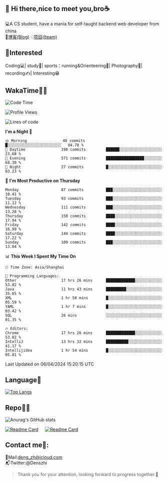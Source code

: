 👋 Hi there,nice to meet you,bro☕
---
💻A CS student, have a mania for self-taught backend web developer from china   
📌[博客(Blog)](https://github.com/HealUP/MyBlog)
💡[项目(Iteam)](https://healup.github.io/)

 <!-- waka-box start -->
 <!-- waka-box end -->
 
🧲**Interested**
--
Coding💻| study📖| sports：running&Orienteering🏃‍| Photography📸| recording✍️| Interesting😁

WakaTime👨‍💻
---
<!--START_SECTION:waka-->
![Code Time](http://img.shields.io/badge/Code%20Time-931%20hrs%2024%20mins-blue)

![Profile Views](http://img.shields.io/badge/Profile%20Views-2-blue)

![Lines of code](https://img.shields.io/badge/From%20Hello%20World%20I%27ve%20Written-205.0%20thousand%20lines%20of%20code-blue)

**I'm a Night 🦉** 

```text
🌞 Morning                40 commits          █░░░░░░░░░░░░░░░░░░░░░░░░   04.78 % 
🌆 Daytime                198 commits         ██████░░░░░░░░░░░░░░░░░░░   23.68 % 
🌃 Evening                571 commits         █████████████████░░░░░░░░   68.30 % 
🌙 Night                  27 commits          █░░░░░░░░░░░░░░░░░░░░░░░░   03.23 % 
```
📅 **I'm Most Productive on Thursday** 

```text
Monday                   87 commits          ███░░░░░░░░░░░░░░░░░░░░░░   10.41 % 
Tuesday                  93 commits          ███░░░░░░░░░░░░░░░░░░░░░░   11.12 % 
Wednesday                111 commits         ███░░░░░░░░░░░░░░░░░░░░░░   13.28 % 
Thursday                 150 commits         ████░░░░░░░░░░░░░░░░░░░░░   17.94 % 
Friday                   142 commits         ████░░░░░░░░░░░░░░░░░░░░░   16.99 % 
Saturday                 144 commits         ████░░░░░░░░░░░░░░░░░░░░░   17.22 % 
Sunday                   109 commits         ███░░░░░░░░░░░░░░░░░░░░░░   13.04 % 
```


📊 **This Week I Spent My Time On** 

```text
🕑︎ Time Zone: Asia/Shanghai

💬 Programming Languages: 
Other                    17 hrs 26 mins      █████████████░░░░░░░░░░░░   53.02 % 
Java                     11 hrs 43 mins      █████████░░░░░░░░░░░░░░░░   35.65 % 
XML                      1 hr 50 mins        █░░░░░░░░░░░░░░░░░░░░░░░░   05.59 % 
YAML                     1 hr 7 mins         █░░░░░░░░░░░░░░░░░░░░░░░░   03.42 % 
SQL                      26 mins             ░░░░░░░░░░░░░░░░░░░░░░░░░   01.35 % 

🔥 Editors: 
Chrome                   17 hrs 26 mins      █████████████░░░░░░░░░░░░   53.02 % 
IntelliJ                 13 hrs 32 mins      ██████████░░░░░░░░░░░░░░░   41.17 % 
Intellijidea             1 hr 54 mins        █░░░░░░░░░░░░░░░░░░░░░░░░   05.81 % 
```


 Last Updated on 06/04/2024 15:20:15 UTC
<!--END_SECTION:waka-->

Language🚀
---
[![Top Langs](https://github-readme-stats.vercel.app/api/top-langs/?username=HealUP&layout=compact&hide_border=true)](https://github.com/HealUP)

Repo🧑‍💻
---
![Anurag's GitHub stats](https://github-readme-stats.vercel.app/api?username=HealUP&count_private=true&show_icons=true&theme=gruvbox&hide_border=true) 

[![Readme Card](https://github-readme-stats.vercel.app/api/pin/?username=HealUP&repo=InternetEy&theme=transparent)](https://github.com/HealUP/InternetEy) &emsp;
[![Readme Card](https://github-readme-stats.vercel.app/api/pin/?username=HealUP&repo=CampusExperience&theme=transparent)](https://github.com/HealUP/CampusExperience)


Contact me📱:
---
📮Mail:deng_zh@icloud.com  
📬Twitter:@Denszhi  

> Thank you for your attention, looking forward to progress together.🎉
